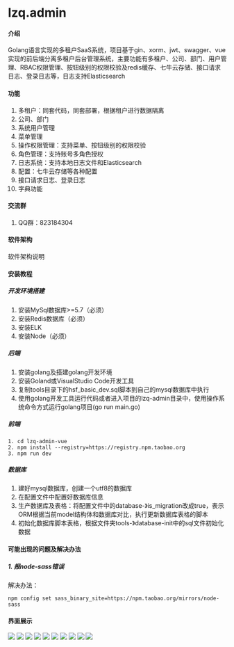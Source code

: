 # lzq.admin

#### 介绍
Golang语言实现的多租户SaaS系统，项目基于gin、xorm、jwt、swagger、vue实现的前后端分离多租户后台管理系统，主要功能有多租户、公司、部门、用户管理、RBAC权限管理、按钮级别的权限校验及redis缓存、七牛云存储、接口请求日志、登录日志等，日志支持Elasticsearch

#### 功能
1. 多租户：同套代码，同套部署，根据租户进行数据隔离
2. 公司、部门
3. 系统用户管理
4. 菜单管理
5. 操作权限管理：支持菜单、按钮级别的权限校验
6. 角色管理：支持账号多角色授权
7. 日志系统：支持本地日志文件和Elasticsearch
8. 配置：七牛云存储等各种配置
9. 接口请求日志、登录日志
10. 字典功能

#### 交流群
1. QQ群：823184304

#### 软件架构
软件架构说明


#### 安装教程
##### 开发环境搭建
1. 安装MySql数据库>=5.7（必须）
2. 安装Redis数据库（必须）
3. 安装ELK
4. 安装Node（必须）

##### 后端
1. 安装golang及搭建golang开发环境
2. 安装Goland或VisualStudio Code开发工具
3. 复制tools目录下的hsf_basic_dev.sql脚本到自己的mysql数据库中执行
4. 使用golang开发工具运行代码或者进入项目的lzq-admin目录中，使用操作系统命令方式运行golang项目(go run main.go)

##### 前端
```
1. cd lzq-admin-vue
2. npm install --registry=https://registry.npm.taobao.org
3. npm run dev
```
##### 数据库
1. 建好mysql数据库，创建一个utf8的数据库
2. 在配置文件中配置好数据库信息
3. 生产数据库及表格：将配置文件中的database-》is_migration改成true，表示ORM根据当前model结构体和数据库对比，执行更新数据库表格的脚本
4. 初始化数据库脚本表格，根据文件夹tools-》database-init中的sql文件初始化数据

#### 可能出现的问题及解决办法
##### 1. 报node-sass错误
解决办法：
``` 
npm config set sass_binary_site=https://npm.taobao.org/mirrors/node-sass 
```

#### 界面展示
![](https://gitee.com/htd_laozhiqing/lzq.admin/blob/master/tools/md-images/1646896434.png)
![](https://gitee.com/htd_laozhiqing/lzq.admin/blob/master/tools/md-images/1646896535.jpg)
![](https://gitee.com/htd_laozhiqing/lzq.admin/blob/master/tools/md-images/1646896551.jpg)
![](https://gitee.com/htd_laozhiqing/lzq.admin/blob/master/tools/md-images/1654616733315.jpg)
![](https://gitee.com/htd_laozhiqing/lzq.admin/blob/master/tools/md-images/1654616495767.jpg)
![](https://gitee.com/htd_laozhiqing/lzq.admin/blob/master/tools/md-images/1653234523(1).jpg)
![](https://gitee.com/htd_laozhiqing/lzq.admin/blob/master/tools/md-images/16532343051.jpg)
![](https://gitee.com/htd_laozhiqing/lzq.admin/blob/master/tools/md-images/16532342055.jpg)
![](https://gitee.com/htd_laozhiqing/lzq.admin/blob/master/tools/md-images/16532343631.jpg)
![](https://gitee.com/htd_laozhiqing/lzq.admin/blob/master/tools/md-images/16532343631.jpg)




